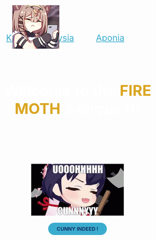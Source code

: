 <html lang="en">
	<meta charset="utf-8">
	<meta name="viewport" content="width=device-width, initial-scale=1.0">
	<title>
	</title>
	<style>
		.color, a {
			color: #3aacce;
		}
		.img {
			position: absolute;
			border: 1px solid whitesmoke;
			top: 40px;
			margin-left: 40px;
		}
		.img-center {
			display: block;
			margin-left: auto;
			margin-right: auto;
			margin-top: 150px;
		}
		.cunny {
			text-align: center;
			color: #133165;
			border-radius: 30px;
			padding:10px;
			margin-left:auto;
			margin-right:auto;
			width:170px;
			background-color: #3aacce;
		}
		.moth {
			font-size: 200%;
			margin-right: 100px;
			margin-top: 80px;
		}
	</style>
</head>
<body background="wp4040609.jpg">


<img class="color img" src="perdo_phone.jpg" width="152px" height="141px">
<div class="moth" align="right">
	<a href="MOTH/kevin.html" target="_blank">Kevin</a>&nbsp;&nbsp;&nbsp;&nbsp;&nbsp;&nbsp;&nbsp;&nbsp;
	<a href="MOTH/elysia.html" target="_blank">Elysia</a>&nbsp;&nbsp;&nbsp;&nbsp;&nbsp;&nbsp;&nbsp;&nbsp;
	<a href="MOTH/aponia.html" target="_blank">Aponia</a>
</div>
<br><br><br><br><br>

<h1 align="center">
	<font color="white" size="7">
		Welcome to the <span style="color:goldenrod;">FIRE MOTH</span>'s circus !!!
	</font>
</h1>

<img class="img-center" src="cunny.jfif" alt="cunny">
<h3 class="cunny">CUNNY INDEED !</h3>

</body>
</html>
